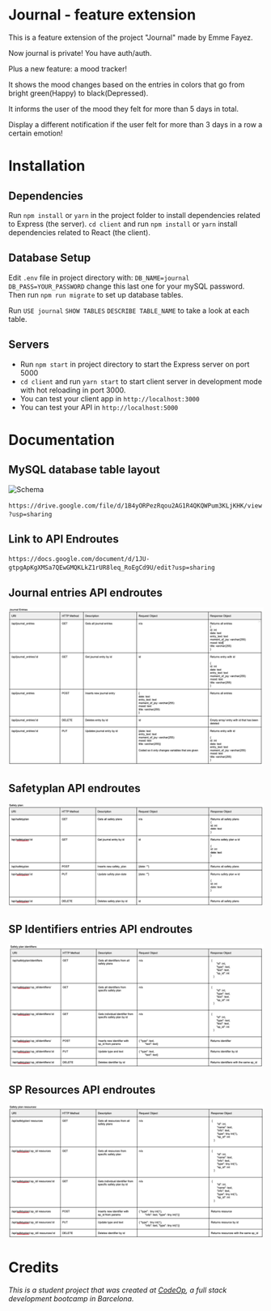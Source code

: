 # Journal - feature extension

This is a feature extension of the project "Journal" made by Emme Fayez. 

Now journal is private! You have auth/auth.

Plus a new feature: a mood tracker!

It shows the mood changes based on the entries in colors that go from bright green(Happy) to black(Depressed).

It informs the user of the mood they felt for more than 5 days in total.

Display a different notification if the user felt for more than 3 days in a row a certain emotion!


# Installation

## Dependencies

Run `npm install` or `yarn` in the project folder to install dependencies
related to Express (the server). `cd client` and run `npm install` or `yarn`
install dependencies related to React (the client).

## Database Setup

Edit `.env` file in project directory with:
 `DB_NAME=journal`
 `DB_PASS=YOUR_PASSWORD` 
 change this last one for your mySQL password. Then run
`npm run migrate` to set up database tables.

Run `USE journal` `SHOW TABLES` `DESCRIBE TABLE_NAME` to take a look at each table.

## Servers

- Run `npm start` in project directory to start the Express server on port 5000
- `cd client` and run `yarn start` to start client server in development mode
  with hot reloading in port 3000.
- You can test your client app in `http://localhost:3000`
- You can test your API in `http://localhost:5000`

# Documentation

## MySQL database table layout

![Schema](databaseschema.png)

`https://drive.google.com/file/d/1B4yORPezRqou2AG1R4QKQWPum3KLjKHK/view?usp=sharing`

## Link to API Endroutes

`https://docs.google.com/document/d/1JU-gtpgApKgXMSa7QEwGMQKLkZ1rUR8leq_RoEgCd9U/edit?usp=sharing`

## Journal entries API endroutes

![Journal entries](/readme/journal_api.png)

## Safetyplan API endroutes

![Safetyplan](/readme/safetyplan_api.png)

## SP Identifiers entries API endroutes

![Identifiers](/readme/identifiers_api.png)

## SP Resources API endroutes

![Resources](/readme/resources_api.png)

# Credits

_This is a student project that was created at [CodeOp](http://codeop.tech), a
full stack development bootcamp in Barcelona._
